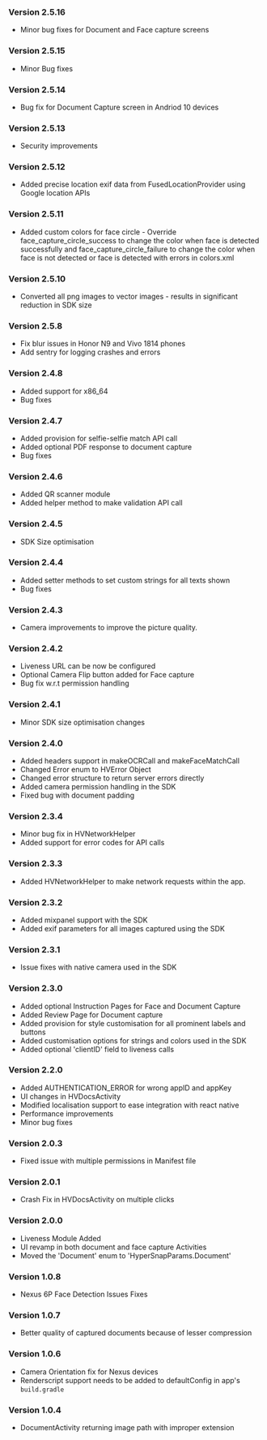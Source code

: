 ### Version 2.5.16
- Minor bug fixes for Document and Face capture screens

### Version 2.5.15
- Minor Bug fixes

### Version 2.5.14
- Bug fix for Document Capture screen in Andriod 10 devices

### Version 2.5.13
- Security improvements

### Version 2.5.12
- Added precise location exif data from FusedLocationProvider using Google location APIs

### Version 2.5.11
- Added custom colors for face circle - Override face_capture_circle_success to change the color when face is detected successfully and face_capture_circle_failure to change the color when face is not detected or face is detected with errors in colors.xml

### Version 2.5.10
- Converted all png images to vector images - results in significant reduction in SDK size

### Version 2.5.8
- Fix blur issues in Honor N9 and Vivo 1814 phones
- Add sentry for logging crashes and errors

### Version 2.4.8
- Added support for x86_64
- Bug fixes

### Version 2.4.7
- Added provision for selfie-selfie match API call
- Added optional PDF response to document capture
- Bug fixes

### Version 2.4.6
- Added QR scanner module
- Added helper method to make validation API call

### Version 2.4.5
- SDK Size optimisation

### Version 2.4.4
- Added setter methods to set custom strings for all texts shown
- Bug fixes

### Version 2.4.3
- Camera improvements to improve the picture quality.
 
### Version 2.4.2
- Liveness URL can be now be configured 
- Optional Camera Flip button added for Face capture
- Bug fix w.r.t permission handling 

### Version 2.4.1
- Minor SDK size optimisation changes

### Version 2.4.0
- Added headers support in makeOCRCall and makeFaceMatchCall
- Changed Error enum to HVError Object
- Changed error structure to return server errors directly
- Added camera permission handling in the SDK
- Fixed bug with document padding


### Version 2.3.4
- Minor bug fix in HVNetworkHelper
- Added support for error codes for API calls

### Version 2.3.3
- Added HVNetworkHelper to make network requests within the app.

### Version 2.3.2
- Added mixpanel support with the SDK
- Added exif parameters for all images captured using the SDK

### Version 2.3.1
- Issue fixes with native camera used in the SDK

### Version 2.3.0
-  Added optional Instruction Pages for Face and Document Capture
-  Added Review Page for Document capture
-  Added provision for style customisation for all prominent labels and buttons
-  Added customisation options for strings and colors used in the SDK
-  Added optional 'clientID' field to liveness calls

### Version 2.2.0
- Added AUTHENTICATION_ERROR for wrong appID and appKey
- UI changes in HVDocsActivity
- Modified localisation support to ease integration with react native
- Performance improvements
- Minor bug fixes

### Version 2.0.3
- Fixed issue with multiple permissions in Manifest file

### Version 2.0.1
- Crash Fix in HVDocsActivity on multiple clicks

### Version 2.0.0
- Liveness Module Added
- UI revamp in both document and face capture Activities
- Moved the 'Document' enum to 'HyperSnapParams.Document'

### Version 1.0.8
- Nexus 6P Face Detection Issues Fixes

### Version 1.0.7
- Better quality of captured documents because of lesser compression

### Version 1.0.6
- Camera Orientation fix for Nexus devices
- Renderscript support needs to be added to defaultConfig in app's `build.gradle`

### Version 1.0.4
- DocumentActivity returning image path with improper extension
